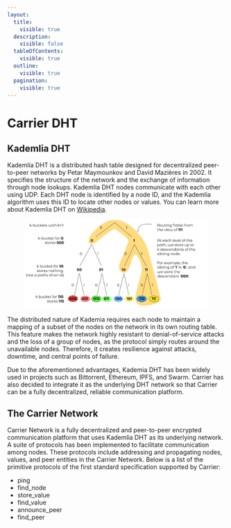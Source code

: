 ```yaml
---
layout:
  title:
    visible: true
  description:
    visible: false
  tableOfContents:
    visible: true
  outline:
    visible: true
  pagination:
    visible: true
---
```


# Carrier DHT

## Kademlia DHT

Kademlia DHT is a distributed hash table designed for decentralized peer-to-peer networks by Petar Maymounkov and David Mazières in 2002. It specifies the structure of the network and the exchange of information through node lookups. Kademlia DHT nodes communicate with each other using UDP. Each DHT node is identified by a node ID, and the Kademlia algorithm uses this ID to locate other nodes or values. You can learn more about Kademlia DHT on [Wikipedia](https://en.wikipedia.org/wiki/Kademlia).

<figure><img src="../.gitbook/assets/image (4).png" alt=""><figcaption></figcaption></figure>

The distributed nature of Kademia requires each node to maintain a mapping of a subset of the nodes on the network in its own routing table. This feature makes the network highly resistant to denial-of-service attacks and the loss of a group of nodes, as the protocol simply routes around the unavailable nodes. Therefore, it creates resilience against attacks, downtime, and central points of failure.

Due to the aforementioned advantages, Kademia DHT has been widely used in projects such as Bittorrent, Ethereum, IPFS, and Swarm. Carrier has also decided to integrate it as the underlying DHT network so that Carrier can be a fully decentralized, reliable communication platform.

## The Carrier Network

Carrier Network is a fully decentralized and peer-to-peer encrypted communication platform that uses Kademlia DHT as its underlying network. A suite of protocols has been implemented to facilitate communication among nodes. These protocols include addressing and propagating nodes, values, and peer entities in the Carrier Network. Below is a list of the primitive protocols of the first standard specification supported by Carrier:

* ping
* find\_node
* store\_value
* find\_value
* announce\_peer
* find\_peer
